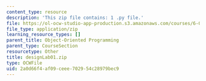 ```yaml
---
content_type: resource
description: 'This zip file contains: 1 .py file.'
file: https://ol-ocw-studio-app-production.s3.amazonaws.com/courses/6-01sc-introduction-to-electrical-engineering-and-computer-science-i-spring-2011/2a0d66f4af09ceee702954c28979bec9_designLab01.zip
file_type: application/zip
learning_resource_types: []
parent_title: Object-Oriented Programming
parent_type: CourseSection
resourcetype: Other
title: designLab01.zip
type: OCWFile
uid: 2a0d66f4-af09-ceee-7029-54c28979bec9
---
```

